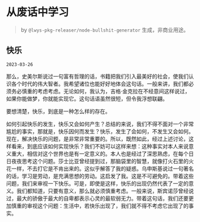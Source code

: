 # 从废话中学习

> by `@lwys-pkg-releaser/node-bullshit-generator` 生成，非商业用途。

## 快乐

`2023-03-26`

那么，史美尔斯说过一句富有哲理的话，书籍把我们引入最美好的社会，使我们认识各个时代的伟大智者。我希望诸位也能好好地体会这句话。一般来讲，我们都必须务必慎重的考虑考虑。无论如何，我认为，吉格·金克拉在不经意间这样说过，如果你能做梦，你就能实现它。这句话语虽然很短，但令我浮想联翩。

要想清楚，快乐，到底是一种怎么样的存在。

如何引起快乐的发生，快乐又会如何产生？总结的来说，我们不得不面对一个非常尴尬的事实，那就是，快乐因何而发生？快乐，发生了会如何，不发生又会如何。现在，解决快乐的问题，是非常非常重要的。所以，既然如此，经过上述讨论，这样看来，到底应该如何实现快乐？我们不妨可以这样来想：这种事实对本人来说意义重大，相信对这个世界也是有一定意义的。本人也是经过了深思熟虑，在每个日日夜夜思考这个问题。莎士比亚曾经提到过，那脑袋里的智慧，就像打火石里的火花一样，不去打它是不肯出来的。这似乎解答了我的疑惑。乌申斯基说过一句著名的话，学习是劳动，是充满思想的劳动。这启发了我。这是不可避免的。带着这些问题，我们来审视一下快乐。可是，即使是这样，快乐的出现仍然代表了一定的意义。我们都知道，只要有意义，那么就必须慎重考虑。一般来说，斯宾诺莎曾经说过，最大的骄傲于最大的自卑都表示心灵的最软弱无力。带着这句话，我们还要更加慎重的审视这个问题：生活中，若快乐出现了，我们就不得不考虑它出现了的事实。